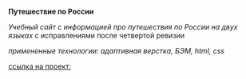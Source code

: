 **Путешествие по России**

*Учебный сайт с информацией про путешествия по России на двух языках*
с исправлениями после четвертой ревизии

*примененные технологии: адаптивная верстка, БЭМ, html, css*

[ссылка на проект:](https://eugenyptichkin.github.io/project2/index.html)
